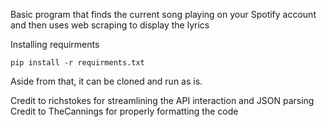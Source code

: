 Basic program that finds the current song playing on your Spotify account and then uses web scraping to display the lyrics

Installing requirments
```
pip install -r requirments.txt
```

 Aside from that, it can be cloned and run as is. 
 
Credit to richstokes for streamlining the API interaction and JSON parsing
Credit to TheCannings for properly formatting the code

